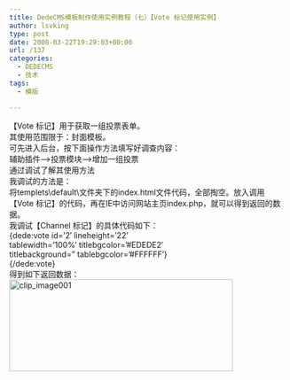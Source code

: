 ```yaml
---
title: DedeCMS模板制作使用实例教程（七）【Vote 标记使用实例】
author: lsvking
type: post
date: 2008-03-22T19:29:03+00:00
url: /137
categories:
  - DEDECMS
  - 技术
tags:
  - 模版

---
```

【Vote 标记】用于获取一组投票表单。   
其使用范围限于：封面模板。   
可先进入后台，按下面操作方法填写好调查内容：   
辅助插件&#8211;>投票模块&#8211;>增加一组投票   
通过调试了解其使用方法   
我调试的方法是：   
将templets\default\文件夹下的index.html文件代码，全部掏空。放入调用【Vote 标记】的代码，再在IE中访问网站主页index.php，就可以得到返回的数据。   
我调试【Channel 标记】的具体代码如下：   
{dede:vote id=&#8217;2&#8242; lineheight=&#8217;22&#8217;   
tablewidth=&#8217;100%&#8217; titlebgcolor=&#8217;#EDEDE2&#8242;   
titlebackground=&#8221; tablebgcolor=&#8217;#FFFFFF&#8217;}   
{/dede:vote}   
得到如下返回数据：   
[<img style="border-right: 0px; border-top: 0px; border-left: 0px; border-bottom: 0px" height="166" alt="clip_image001" src="http://lsvking.github.io/wp-content/uploads/2008/03/windowslivewriterdedecmsvote-1114fclip-image001-thumb.gif" width="403" border="0" />][1]

 [1]: http://lsvking.github.io/wp-content/uploads/2008/03/windowslivewriterdedecmsvote-1114fclip-image001-2.gif